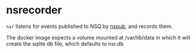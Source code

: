 # nsrecorder

`nsr` listens for events published to NSQ by [nspub](github.com/jw4/nspub), and records them.

The docker image expects a volume mounted at /var/lib/data in which it will create the sqlite db file, which defaults to nsr.db
